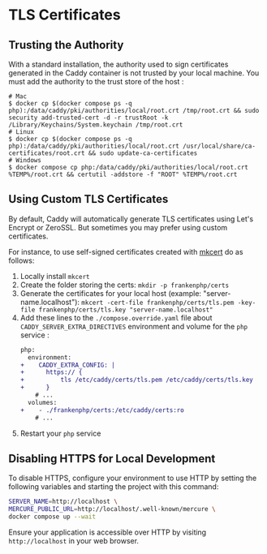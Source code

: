 # TLS Certificates

## Trusting the Authority

With a standard installation, the authority used to sign certificates generated in the Caddy container is not trusted by your local machine.
You must add the authority to the trust store of the host :

```
# Mac
$ docker cp $(docker compose ps -q php):/data/caddy/pki/authorities/local/root.crt /tmp/root.crt && sudo security add-trusted-cert -d -r trustRoot -k /Library/Keychains/System.keychain /tmp/root.crt
# Linux
$ docker cp $(docker compose ps -q php):/data/caddy/pki/authorities/local/root.crt /usr/local/share/ca-certificates/root.crt && sudo update-ca-certificates
# Windows
$ docker compose cp php:/data/caddy/pki/authorities/local/root.crt %TEMP%/root.crt && certutil -addstore -f "ROOT" %TEMP%/root.crt
```

## Using Custom TLS Certificates

By default, Caddy will automatically generate TLS certificates using Let's Encrypt or ZeroSSL.
But sometimes you may prefer using custom certificates.

For instance, to use self-signed certificates created with [mkcert](https://github.com/FiloSottile/mkcert) do as follows:

1. Locally install `mkcert`
2. Create the folder storing the certs:
   `mkdir -p frankenphp/certs`
3. Generate the certificates for your local host (example: "server-name.localhost"):
   `mkcert -cert-file frankenphp/certs/tls.pem -key-file frankenphp/certs/tls.key "server-name.localhost"`
4. Add these lines to the `./compose.override.yaml` file about `CADDY_SERVER_EXTRA_DIRECTIVES` environment and volume for the `php` service :
    ```diff
    php:
      environment:
    +    CADDY_EXTRA_CONFIG: |
    +      https:// {
    +          tls /etc/caddy/certs/tls.pem /etc/caddy/certs/tls.key
    +      }
        # ...
      volumes:
    +    - ./frankenphp/certs:/etc/caddy/certs:ro
        # ...
    ```
5. Restart your `php` service

## Disabling HTTPS for Local Development

To disable HTTPS, configure your environment to use HTTP by setting the following variables and starting the project with this command:

```bash
SERVER_NAME=http://localhost \
MERCURE_PUBLIC_URL=http://localhost/.well-known/mercure \
docker compose up --wait
```

Ensure your application is accessible over HTTP by visiting `http://localhost` in your web browser.
